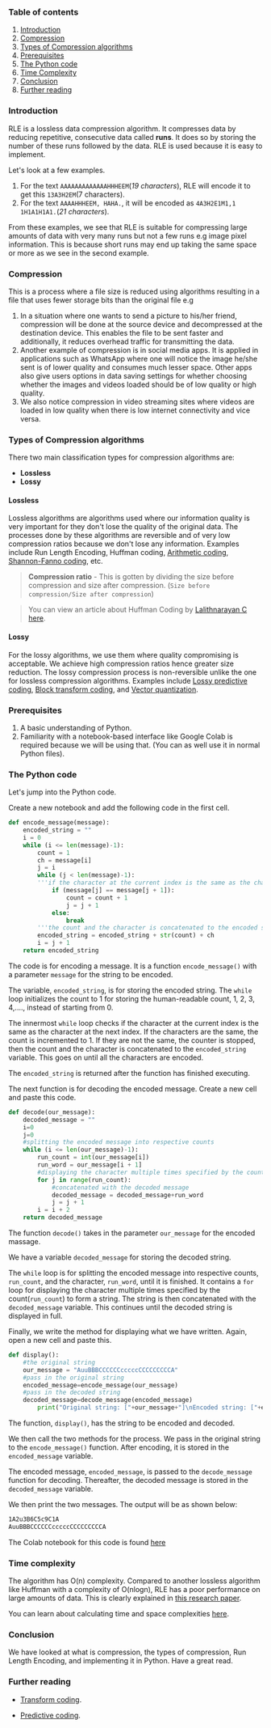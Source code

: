 ### Table of contents
1. [Introduction](#introduction)
2. [Compression](#compression)
3. [Types of Compression algorithms](#types-of-compression-algorithms)
4. [Prerequisites](#prerequisites)
5. [The Python code](#the-python-code)
6. [Time Complexity](#time-complexity)
7. [Conclusion](#conclusion)
8. [Further reading](#further-reading)

### Introduction

RLE is a lossless data compression algorithm. It compresses data by reducing repetitive, consecutive data called **runs**. It does so by storing the number of these runs followed by the data. RLE is used because it is easy to implement.

Let's look at a few examples.

1. For the text `AAAAAAAAAAAAAHHHEEM`(*19 characters*), RLE will encode it to get this `13A3H2EM`(7 characters).
2. For the text `AAAAHHHEEM, HAHA.`, it will be encoded as `4A3H2E1M1,1 1H1A1H1A1.`(*21 characters*).


From these examples, we see that RLE is suitable for compressing large amounts of data with very many runs but not a few runs e.g image pixel information. This is because short runs may end up taking the same space or more as we see in the second example.

### Compression

This is a process where a file size is reduced using algorithms resulting in a file that uses fewer storage bits than the original file e.g 

1. In a situation where one wants to send a picture to his/her friend, compression will be done at the source device and decompressed at the destination device. This enables the file to be sent faster and additionally, it reduces overhead traffic for transmitting the data.
2. Another example of compression is in social media apps. It is applied in applications such as WhatsApp where one will notice the image he/she sent is of lower quality and consumes much lesser space. Other apps also give users options in data saving settings for whether choosing whether the images and videos loaded should be of low quality or high quality. 
3. We also notice compression in video streaming sites where videos are loaded in low quality when there is low internet connectivity and vice versa. 

### Types of Compression algorithms

There two main classification types for compression algorithms are:

- **Lossless**
- **Lossy**

#### Lossless

Lossless algorithms are algorithms used where our information quality is very important for they don't lose the quality of the original data. The processes done by these algorithms are reversible and of very low compression ratios because we don't lose any information.
Examples include Run Length Encoding, Huffman coding, [Arithmetic coding](https://en.wikipedia.org/wiki/Arithmetic_coding), [Shannon-Fanno coding](https://www.geeksforgeeks.org/shannon-fano-algorithm-for-data-compression/), etc.

> **Compression ratio** - This is gotten by dividing the size before compression and size after compression. (`Size before compression/Size after compression`)

> You can view an article about Huffman Coding by [Lalithnarayan C](/engineering-education/authors/lalithnarayan-c/) [here](/engineering-education/huffman-coding-python/).

#### Lossy

For the lossy algorithms, we use them where quality compromising is acceptable. We achieve high compression ratios hence greater size reduction. The lossy compression process is non-reversible unlike the one for lossless compression algorithms.
Examples include [Lossy predictive coding](https://www.spiedigitallibrary.org/ebooks/TT/Digital-Image-Compression-Techniques/Chapter9/Lossy-Predictive-Coding/10.1117/3.34917.ch9),  [Block transform coding](https://web.ece.ucsb.edu/~manj/ece178-Fall2009/e178-L14.ppt.pdf), and [Vector quantization](https://www.spiedigitallibrary.org/ebooks/PM/Optical-Satellite-Data-Compression-and-Implementation/4/Vector-Quantization-Data-Compression/10.1117/3.1002297.ch4#:~:text=Vector%20quantization%20(VQ)%20is%20an,and%20speech%20and%20image%20coding.).

### Prerequisites
1. A basic understanding of Python. 
2. Familiarity with a notebook-based interface like Google Colab is required because we will be using that. (You can as well use it in normal Python files).


### The Python code

Let's jump into the Python code.

Create a new notebook and add the following code in the first cell.

```python
def encode_message(message):
    encoded_string = ""
    i = 0
    while (i <= len(message)-1):
        count = 1
        ch = message[i]
        j = i
        while (j < len(message)-1): 
        '''if the character at the current index is the same as the character at the next index. If the characters are the same, the count is incremented to 1'''    
            if (message[j] == message[j + 1]): 
                count = count + 1
                j = j + 1
            else: 
                break
        '''the count and the character is concatenated to the encoded string'''
        encoded_string = encoded_string + str(count) + ch
        i = j + 1
    return encoded_string
```

The code is for encoding a message.
It is a function `encode_message()` with a parameter `message` for the string to be encoded.

The variable, `encoded_string`, is for storing the encoded string. The `while` loop initializes the count to 1 for storing the human-readable count, 1, 2, 3, 4,...., instead of starting from 0. 

The innermost `while` loop checks if the character at the current index is the same as the character at the next index. If the characters are the same, the count is incremented to 1. If they are not the same, the counter is stopped, then the count and the character is concatenated to the `encoded_string` variable. This goes on until all the characters are encoded.

The `encoded_string` is returned after the function has finished executing.

The next function is for decoding the encoded message. Create a new cell and paste this code.

```python
def decode(our_message):
    decoded_message = ""
    i=0
    j=0
    #splitting the encoded message into respective counts
    while (i <= len(our_message)-1):
        run_count = int(our_message[i])
        run_word = our_message[i + 1]
        #displaying the character multiple times specified by the count
        for j in range(run_count):
            #concatenated with the decoded message
            decoded_message = decoded_message+run_word
            j = j + 1
        i = i + 2
    return decoded_message
```

The function `decode()` takes in the parameter `our_message` for the encoded massage.

We have a variable `decoded_message` for storing the decoded string.

The `while` loop is for splitting the encoded message into respective counts, `run_count`, and the character, `run_word`, until it is finished. It contains a `for` loop for displaying the character multiple times specified by the count(`run_count`) to form a string. The string is then concatenated with the `decoded_message` variable. This continues until the decoded string is displayed in full.

Finally, we write the method for displaying what we have written. Again, open a new cell and paste this.

```python
def display():
    #the original string
    our_message = "AuuBBBCCCCCCcccccCCCCCCCCCA"
    #pass in the original string
    encoded_message=encode_message(our_message)
    #pass in the decoded string
    decoded_message=decode_message(encoded_message)
        print("Original string: ["+our_message+"]\nEncoded string: ["+encoded_message+"]\nDecoded string: ["+decoded_message+"]\n")
```

The function, `display()`, has the string to be encoded and decoded.

We then call the two methods for the process. We pass in the original string to the `encode_message()` function. After encoding, it is stored in the `encoded_message` variable. 

The encoded message, `encoded_message`, is passed to the `decode_message` function for decoding. Thereafter, the decoded message is stored in the `decoded_message` variable.

We then print the two messages. The output will be as shown below:

```bash
1A2u3B6C5c9C1A
AuuBBBCCCCCCcccccCCCCCCCCCA
```

The Colab notebook for this code is found [here](https://colab.research.google.com/drive/1Thf9CLJkhjGQE-XN2IkSwW2SuZ8TAXoh?usp=sharing)

### Time complexity
The algorithm has O(n) complexity. Compared to another lossless algorithm like Huffman with a complexity of O(nlogn), RLE has a poor performance on large amounts of data. This is clearly explained in [this research paper](https://core.ac.uk/download/pdf/228547034.pdf).

You can learn about calculating time and space complexities [here](/engineering-education/big-o-notation/).

### Conclusion
We have looked at what is compression, the types of compression, Run Length Encoding, and implementing it in Python. Have a great read.

### Further reading
* [Transform coding](https://en.wikipedia.org/wiki/Transform_coding).

* [Predictive coding](https://web.stanford.edu/class/ee398a/handouts/lectures/06-Prediction.pdf).